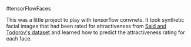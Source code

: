 #tensorFlowFaces

This was a little project to play with tensorflow convnets. It took synthetic facial images that had been rated for attractiveness from [Said and Todorov's dataset](https://www.ncbi.nlm.nih.gov/pubmed/21852448) and learned how to predict the attractiveness rating for each face.
